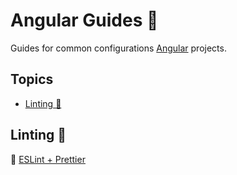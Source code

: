 # Angular Guides 📝 <!-- omit in toc -->

Guides for common configurations [Angular](https://angular.io/) projects.

## Topics <!-- omit in toc -->

- [Linting 🔎](#linting-)

## Linting 🔎

🔗 [ESLint + Prettier](./guides/linting/eslint-prettier.md)
